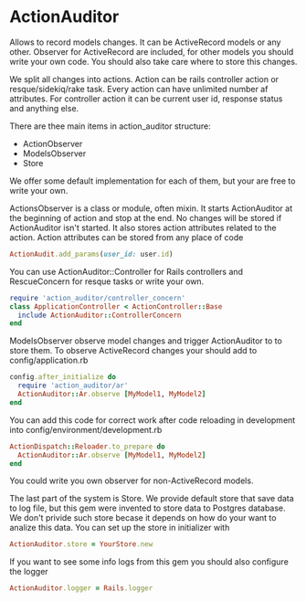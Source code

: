 # ActionAuditor

Allows to record models changes. It can be ActiveRecord models or any other.
Observer for ActiveRecord are included, for other models you should write your own code.
You should also take care where to store this changes.

We split all changes into actions. Action can be rails controller action or resque/sidekiq/rake task.
Every action can have unlimited number af attributes. For controller action it can be current user id, response status and anything else.

There are thee main items in action_auditor structure:

* ActionObserver
* ModelsObserver
* Store

We offer some default implementation for each of them, but your are free to write your own.

ActionsObserver is a class or module, often mixin. It starts ActionAuditor at the beginning of action and stop at the end.
No changes will be stored if ActionAuditor isn't started.
It also stores action attributes related to the action. Action attributes can be stored from any place of code

```ruby
ActionAudit.add_params(user_id: user.id)
```

You can use ActionAuditor::Controller for Rails controllers and RescueConcern for resque tasks or write your own.

```ruby
require 'action_auditor/controller_concern'
class ApplicationController < ActionController::Base
  include ActionAuditor::ControllerConcern
end
```

ModelsObserver observe model changes and trigger ActionAuditor to to store them.
To observe ActiveRecord changes your should add to config/application.rb

```ruby
config.after_initialize do
  require 'action_auditor/ar'
  ActionAuditor::Ar.observe [MyModel1, MyModel2]
end
```

You can add this code for correct work after code reloading in development into config/environment/development.rb

```ruby
ActionDispatch::Reloader.to_prepare do
  ActionAuditor::Ar.observe [MyModel1, MyModel2]
end
```

You could write you own observer for non-ActiveRecord models.

The last part of the system is Store. We provide default store that save data to log file,
but this gem were invented to store data to Postgres database. We don't privide such
store becase it depends on how do your want to analize this data. You can set up the store in initializer with

```ruby
ActionAuditor.store = YourStore.new
```

If you want to see some info logs from this gem you should also configure the logger
```ruby
ActionAuditor.logger = Rails.logger
```
